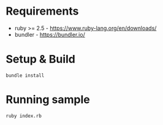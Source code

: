 # Requirements
* ruby >= 2.5 - https://www.ruby-lang.org/en/downloads/
* bundler - https://bundler.io/

# Setup & Build
```
bundle install
```

# Running sample
```
ruby index.rb
```
